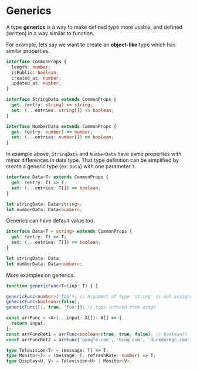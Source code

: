 # Generics

A type **generics** is a way to make defined type more usable, and defined (written) in a way similar to function.

For example, lets say we want to create an **object-like** type which has similar properties.

```ts
interface CommonProps {
  length: number;
  isPublic: boolean;
  created_at: number;
  updated_at: number;
}

interface StringData extends CommonProps {
  get: (entry: string) => string;
  set: (...entries: string[]) => boolean;
}

interface NumberData extends CommonProps {
  get: (entry: number) => number;
  set: (...entries: number[]) => boolean;
}
```

In example above, `StringData` and `NumberData` have same properties with minor differences in data type. That type definition can be simplified by create a generic type (ex: `Data`) with one parameter `T`.

```ts
interface Data<T> extends CommonProps {
  get: (entry: T) => T;
  set: (...entries: T[]) => boolean;
}

let stringData: Data<string>;
let numberData: Data<number>;
```

Generics can have default value too.

```ts
interface Data<T = string> extends CommonProps {
  get: (entry: T) => T;
  set: (...entries: T[]) => boolean;
}

let stringData: Data;
let numberData: Data<number>;
```

More examples on generics.

```ts
function genericFunc<T>(inp: T) { }

genericFunc<number>('foo'); // Argument of type 'string' is not assignable to parameter of type 'number'.
genericFunc<boolean>(false);
genericFunc([1, true, 'foo']); // type infered from usage
```

```ts
const arrFunc = <A>(...input: A[]): A[] => {
  return input;
};
const arrFuncRet1 = arrFunc<boolean>(true, true, false); // boolean[]
const arrFuncRet2 = arrFunc('google.com', 'bing.com', 'duckduckgo.com'); // string[]
```

```ts
type Television<T> = (message: T) => T;
type Monitor<T> = (message: T, refreshRate: number) => T;
type Display<U, V> = Television<U> | Monitor<V>;
```
